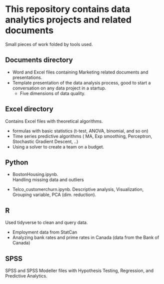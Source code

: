 # This repository contains data analytics projects and related documents
Small pieces of work folded by tools used.

## Documents directory
 - Word and Excel files containing Marketing related documents and presentations.
- Template presentation of the data analysis process, good to start a conversation on any data project in a startup.
    - Five dimensions of data quality. 

## Excel directory 
Contains Excel files with theoretical algorithms.
- formulas with basic statistics (t-test, ANOVA, binomial, and so on)
- Time series predictive algorithms ( MA, Exp smoothing, Perceptron, Stochastic Gradient Descent, ..)
- Using a solver to create a team on a budget.

## Python
 
 - BostonHousing.ipynb.  
 Handling missing data and outliers
 
 - Telco_customerchurn.ipynb. Descriptive analysis, Visualization, Grouping variable, PCA (dim. reduction).

## R
Used tidyverse to clean and query data.
- Employment data from StatCan
- Analyzing bank rates and prime rates in Canada (data from the Bank of Canada)

## SPSS
SPSS and SPSS Modeller files with  Hypothesis Testing, Regression, and Predictive Analytics.
